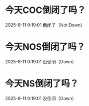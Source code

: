 # 今天COC倒闭了吗？

2025-8-11 0:19:01 倒闭了（Not Down）

# 今天NOS倒闭了吗？

2025-8-11 0:19:01 没倒闭（Down）

# 今天NS倒闭了吗？

2025-8-11 0:19:01 没倒闭（Down）


